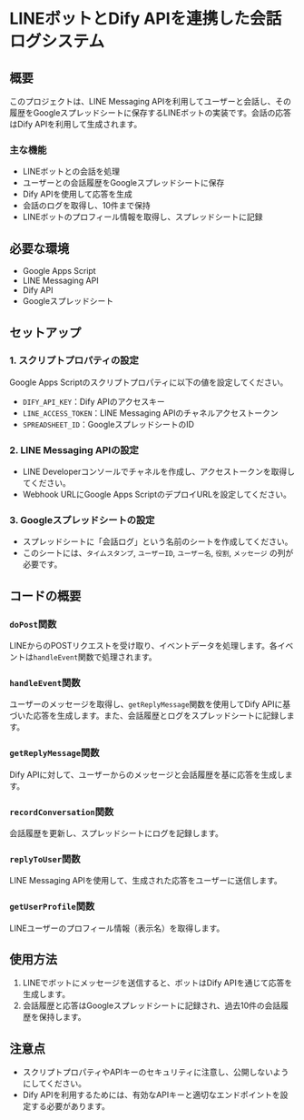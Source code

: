 # LINEボットとDify APIを連携した会話ログシステム

## 概要
このプロジェクトは、LINE Messaging APIを利用してユーザーと会話し、その履歴をGoogleスプレッドシートに保存するLINEボットの実装です。会話の応答はDify APIを利用して生成されます。

### 主な機能
- LINEボットとの会話を処理
- ユーザーとの会話履歴をGoogleスプレッドシートに保存
- Dify APIを使用して応答を生成
- 会話のログを取得し、10件まで保持
- LINEボットのプロフィール情報を取得し、スプレッドシートに記録

## 必要な環境
- Google Apps Script
- LINE Messaging API
- Dify API
- Googleスプレッドシート

## セットアップ

### 1. スクリプトプロパティの設定
Google Apps Scriptのスクリプトプロパティに以下の値を設定してください。
- `DIFY_API_KEY`：Dify APIのアクセスキー
- `LINE_ACCESS_TOKEN`：LINE Messaging APIのチャネルアクセストークン
- `SPREADSHEET_ID`：GoogleスプレッドシートのID

### 2. LINE Messaging APIの設定
- LINE Developerコンソールでチャネルを作成し、アクセストークンを取得してください。
- Webhook URLにGoogle Apps ScriptのデプロイURLを設定してください。

### 3. Googleスプレッドシートの設定
- スプレッドシートに「会話ログ」という名前のシートを作成してください。
- このシートには、`タイムスタンプ`, `ユーザーID`, `ユーザー名`, `役割`, `メッセージ` の列が必要です。

## コードの概要

### `doPost`関数
LINEからのPOSTリクエストを受け取り、イベントデータを処理します。各イベントは`handleEvent`関数で処理されます。

### `handleEvent`関数
ユーザーのメッセージを取得し、`getReplyMessage`関数を使用してDify APIに基づいた応答を生成します。また、会話履歴とログをスプレッドシートに記録します。

### `getReplyMessage`関数
Dify APIに対して、ユーザーからのメッセージと会話履歴を基に応答を生成します。

### `recordConversation`関数
会話履歴を更新し、スプレッドシートにログを記録します。

### `replyToUser`関数
LINE Messaging APIを使用して、生成された応答をユーザーに送信します。

### `getUserProfile`関数
LINEユーザーのプロフィール情報（表示名）を取得します。

## 使用方法
1. LINEでボットにメッセージを送信すると、ボットはDify APIを通じて応答を生成します。
2. 会話履歴と応答はGoogleスプレッドシートに記録され、過去10件の会話履歴を保持します。

## 注意点
- スクリプトプロパティやAPIキーのセキュリティに注意し、公開しないようにしてください。
- Dify APIを利用するためには、有効なAPIキーと適切なエンドポイントを設定する必要があります。
